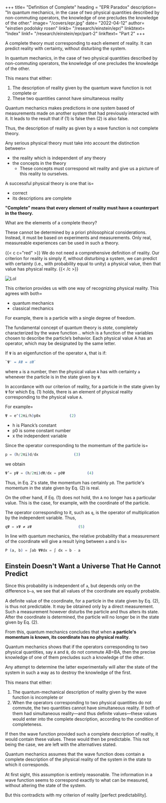 +++
title=  "Definition of Complete"
heading = "EPR Paradox"
description=  "In quantum mechanics, in the case of two physical quantities described by non-commuting operators, the knowledge of one precludes the knowledge of the other."
image=  "/covers/epr.jpg"
date=  "2022-04-12"
author=  "einstien podolsky rosen"
linkb=  "/research/einstein/epr/"
linkbtext=  "Index"
linkf=  "/research/einstein/epr/part-2"
linkftext=  "Part 2"
+++

<!--               A. EINSTEIN, B. PODOLSKY AND N. ROSEN, Institute for Advanced Study, Princeton, New Jersey
                                                  (Received March 25, 1935) -->

A complete theory must corresponding to each element of reality. It can predict <!-- A sufﬁcient condition for the --> reality <!-- of a physical quantity is the possibility of predicting it --> with certainty, without disturbing the system. 

In quantum mechanics, in the case of two physical quantities described by non-commuting operators, the knowledge of one precludes the knowledge of the other. 

This means that either:

1. The description of reality given by the quantum wave function is not complete or
2. These two quantities cannot have simultaneous reality 

Quantum mechanics makes predictions in one system based of measurements made on another system that had previously interacted with it.  It leads to the result that if (1) is false then (2) is also false. 

Thus, the description of reality as given by a wave function is not complete theory.

Any serious physical theory must take into account the distinction between= 
- the reality which is independent of any theory
- the <!-- physical  -->concepts <!-- with which the --> in the theory 
  - These concepts must correspond wit reality and give us a picture of this reality to ourselves. 

A successful physical theory is one that is= 
- correct
- its descriptions are complete

**"Complete" means that every element of reality must have a counterpart in the theory.** 

What are the elements of a complete theory? 

These cannot be determined by a priori philosophical considerations. Instead, it must be based on experiments and measurements.   Only real, measureable experiences can be used in such a theory.  

<!-- We next ask It is the  second question that we wish to consider here, as  applied to quantum mechanics.  -->

{{< c c="red" >}}
We do not need a comprehensive deﬁnition of reality. Our criterion for reality is simply if, without disturbing a system, we can predict with certainty (i.e., with probability equal to unity) a physical value, then that value has  physical reality.
{{< /c >}}

![Lol](/icons/einbla.png)

This criterion <!-- is far from exhausting all possible ways of recognizing a physical reality, at least --> provides us with one way of recognizing physical reality. This agrees with both= 
- quantum mechanics
- classical mechanics


For example, there is a particle  <!-- merely as a sufﬁcient, condition of reality, this  quantum—mechanical ideas of reality. To illustrate the ideas involved let us consider                                                                P(a,b)=.fbtlgldx=fbdx=b——a.               (6) the quantum—mechanical description of the a behavior of a particle having --> with a single degree of freedom. 

The fundamental concept of quantum theory is *state*, completely characterized by the wave function .. which is a function of the variables chosen to describe the particle’s behavior. Each physical value A has an operator, which may be designated by the same letter.

If `Ψ` is  an eigenfunction of the operator `A`, that is if:

```elixir
`Ψ' = AΨ = aΨ`
```

where `a` is a number, then the physical value `A` has with certainty `a` whenever the particle is in the state given by `Ψ`. 

In accordance with our criterion of reality, for a particle in the state given by `Ψ` for which Eq. (1) holds, there is an element of physical reality corresponding to the physical value `A`. 

For example= 

```elixir
Ψ = e^(2πi/h)p0x             (2)   
```

- h is Planck’s constant
- p0 is some constant number
- x the independent variable

Since the operator corresponding to the momentum of the particle is= 

```elixir
p = (h/2πi)d/dx                (3)   
```

we obtain                                             

```elixir
Ψ’= pΨ = (h/2πi)dΨ/dx = p0Ψ          (4)
```

Thus, in Eq. 2's state, the momentum has certainly `p0`. The particle's momentum in the state given by Eq. (2) is real.   

On the other hand, if Eq. (1) does not hold, thn `A` no longer has a particular value. This is the case, for example, with the coordinate of the particle. 

The operator corresponding to it, such as `q`, is the operator of multiplication by the independent variable. Thus, 

```elixir
qΨ = xΨ ≠ aΨ                     (5)   
```        

In line with quantum mechanics, the relative probability that a measurement of the coordinate will give a result lying between `a` and `b` is=  

```elixir
P (a, b) = ∫ab ΨΨdx = ∫ dx = b - a
```


## Einstein Doesn't Want a Universe That He Cannot Predict 

Since this probability is independent of `a`, but depends only on the difference `b—a`, we see that all values of the coordinate are equally probable.  

A deﬁnite value of the coordinate, for a particle in the state given by Eq. (2), is thus not predictable. It may be obtained only by a direct measurement. Such a measurement however disturbs the particle and thus alters its state. After the coordinate is determined, the particle will no longer be in the state given by Eq. (2). 

From this, quantum mechanics concludes that when **a particle's momentum is known, its coordinate has no physical reality**.

Quantum mechanics shows that if the operators corresponding to two physical quantities, say `A` and `B`, do not commute AB=BA, then the precise knowledge of one of them precludes such a knowledge of the other. 

Any attempt to determine the latter experimentally will alter the state of the system in such a way as to destroy the knowledge of the ﬁrst.

This means that either:

1. The quantum-mechanical description of reality given by the wave function is incomplete or
2. When the operators corresponding to two physical quantities do not commute, the two quantities cannot have simultaneous reality. If both of them had simultaneous reality—and thus deﬁnite values—these values would enter into the complete description, according to the condition of completeness. 

If then the wave function provided such a complete description of reality, it would contain these values. These would then be predictable. This not being the case, we are left with the alternatives stated.

Quantum mechanics assumes that the wave function does contain a complete description of the physical reality of the system in the state to which it corresponds.

At ﬁrst sight, this assumption is entirely reasonable. The information in a wave function seems to correspond exactly to what can be measured, without altering the state of the system. 

But this contradicts with my <!-- We shall show, however, that this assumption, together with the --> criterion of reality [perfect predictability].